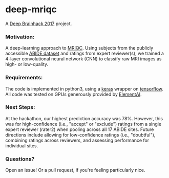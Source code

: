 # deep-mriqc
A [Deep Brainhack 2017](https://brainhack101.github.io/deepbrainhack2017/) project.

### Motivation:
A deep-learning approach to [MRIQC](http://www.biorxiv.org/content/early/2017/08/22/111294). Using subjects from the publicly accessible [ABIDE dataset](http://fcon_1000.projects.nitrc.org/indi/abide/) and ratings from expert reviewer(s), we trained a 4-layer convolutional neural network (CNN) to classify raw MRI images as high- or low-quality.

### Requirements:
The code is implemented in python3, using a [keras](https://keras.io/) wrapper on [tensorflow](https://www.tensorflow.org/). All code was tested on GPUs generously provided by [ElementAI](https://www.elementai.com/).

### Next Steps:
At the hackathon, our highest prediction accuracy was 78%. However, this was for high-confidence (i.e., "accept" or "exclude") ratings from a single expert reviewer (rater2) when pooling across all 17 ABIDE sites. Future directions include allowing for low-confidence ratings (i.e., "doubtful"), combining ratings across reviewers, and assessing performance for individual sites.

### Questions?
Open an issue! Or a pull request, if you're feeling particularly nice.
